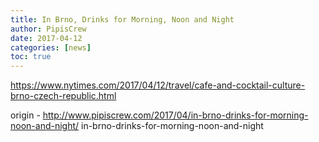 ```yaml
---
title: In Brno, Drinks for Morning, Noon and Night
author: PipisCrew
date: 2017-04-12
categories: [news]
toc: true
---
```


https://www.nytimes.com/2017/04/12/travel/cafe-and-cocktail-culture-brno-czech-republic.html

origin - http://www.pipiscrew.com/2017/04/in-brno-drinks-for-morning-noon-and-night/ in-brno-drinks-for-morning-noon-and-night